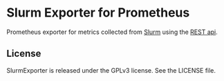 # Slurm Exporter for Prometheus

Prometheus exporter for metrics collected from [Slurm](https://slurm.schedmd.com)
using the [REST api](https://slurm.schedmd.com/rest.html).

## License

SlurmExporter is released under the GPLv3 license. See the LICENSE file.

